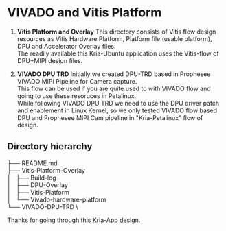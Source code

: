 # VIVADO and Vitis Platform

1. **Vitis Platform and Overlay**
This directory consists of Vitis flow design resources as Vitis Hardware Platform, Platform file (usable platform), DPU and Accelerator Overlay files.\
The readily available this Kria-Ubuntu application uses the Vitis-flow of DPU+MIPI design files.


2. **VIVADO DPU TRD**
Initially we created DPU-TRD based in Prophesee VIVADO MIPI Pipeline for Camera capture. \
This flow can be used if you are quite used to with VIVADO flow and going to use these resoruces in Petalinux.\
While following VIVADO DPU TRD we need to use the DPU driver patch and enablement in Linux Kernel, so we only tested VIVADO flow based DPU and Prophesee MIPI Cam pipeline in "Kria-Petalinux" flow of design.



## Directory hierarchy

├── README.md \
├── Vitis-Platform-Overlay \
│   ├── Build-log \
│   ├── DPU-Overlay \
│   ├── Vitis-Platform \
│   └── Vivado-hardware-platform \
└── VIVADO-DPU-TRD \

Thanks for going through this Kria-App design.

